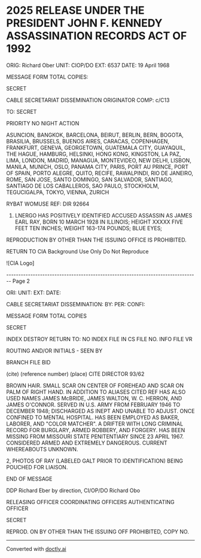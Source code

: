 # 2025 RELEASE UNDER THE PRESIDENT JOHN F. KENNEDY ASSASSINATION RECORDS ACT OF 1992

ORIG: Richard Ober
UNIT: CIOP/DO
EXT: 6537
DATE: 19 April 1968

MESSAGE FORM
TOTAL COPIES:

SECRET

CABLE SECRETARIAT DISSEMINATION ORIGINATOR
COMP: c/C13

TO: SECRET

PRIORITY NO NIGHT ACTION

ASUNCION, BANGKOK, BARCELONA, BEIRUT, BERLIN, BERN, BOGOTA,
BRASILIA, BRUSSELS, BUENOS AIRES, CARACAS, COPENHAGEN,
FRANKFURT, GENEVA, GEORGETOWN, GUATEMALA CITY,
GUAYAQUIL, THE HAGUE, HAMBURG, HELSINKI, HONG KONG,
KINGSTON, LA PAZ, LIMA, LONDON, MADRID, MANAGUA, MONTEVIDEO,
NEW DELHI, LISBON, MANILA, MUNICH, OSLO, PANAMA CITY, PARIS,
PORT AU PRINCE, PORT OF SPAIN, PORTO ALEGRE, QUITO, RECIFE,
RAWALPINDI, RIO DE JANEIRO, ROME, SAN JOSE, SANTO DOMINGO,
SAN SALVADOR, SANTIAGO, SANTIAGO DE LOS CABALLEROS, SAO PAULO,
STOCKHOLM, TEGUCIGALPA, TOKYO, VIENNA, ZURICH

RYBAT WOMUSE
REF: DIR 92664

1. LNERGO HAS POSITIVELY IDENTIFIED ACCUSED ASSASSIN
   AS JAMES EARL RAY, BORN 10 MARCH 1928 IN ILLINOIS; HEIGHT XXXXX
   FIVE FEET TEN INCHES; WEIGHT 163-174 POUNDS; BLUE EYES;

REPRODUCTION BY OTHER THAN THE ISSUING OFFICE IS PROHIBITED.

RETURN TO CIA
Background Use Only
Do Not Reproduce

![CIA Logo]


-------------------------------------------------------------------------------- Page 2

ORI:
UNIT:
EXT:
DATE:

CABLE SECRETARIAT DISSEMINATION:
BY:
PER:
CONFI:

MESSAGE FORM
TOTAL COPIES

SECRET

INDEX DESTROY RETURN TO:
NO INDEX FILE IN CS FILE NO.
INFO
FILE VR

ROUTING AND/OR INITIALS - SEEN BY

BRANCH FILE BID

(cite)
(reference number) (place)
CITE DIRECTOR 93/62

BROWN HAIR. SMALL SCAR ON CENTER OF FOREHEAD AND SCAR ON PALM OF RIGHT HAND. IN ADDITION TO ALIASES CITED REF HAS ALSO USED NAMES JAMES McBRIDE, JAMES WALTON, W. C. HERRON, AND JAMES O'CONNOR. SERVED IN U.S. ARMY FROM FEBRUARY 1946 TO DECEMBER 1948; DISCHARGED AS INEPT AND UNABLE TO ADJUST. ONCE CONFINED TO MENTAL HOSPITAL. HAS BEEN EMPLOYED AS BAKER, LABORER, AND "COLOR MATCHER". A DRIFTER WITH LONG CRIMINAL RECORD FOR BURGLARY, ARMED ROBBERY, AND FORGERY. HAS BEEN MISSING FROM MISSOURI STATE PENITENTIARY SINCE 23 APRIL 1967. CONSIDERED ARMED AND EXTREMELY DANGEROUS. CURRENT WHEREABOUTS UNKNOWN.

2, PHOTOS OF RAY (LABELED GALT PRIOR TO IDENTIFICATION) BEING POUCHED FOR LIAISON.

END OF MESSAGE

DDP Richard Eber by direction, CI/OP/DO Richard Obo

RELEASING OFFICER COORDINATING OFFICERS AUTHENTICATING OFFICER

SECRET

REPROD. ON BY OTHER THAN THE ISSUING OFF PROHIBITED, COPY NO.


---
Converted with [doctly.ai](https://doctly.ai)